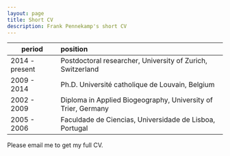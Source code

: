 ```yaml
---
layout: page
title: Short CV
description: Frank Pennekamp's short CV
---
```


| period   |      position  |
|----------|:-------------|
| 2014 - present | Postdoctoral researcher, University of Zurich, Switzerland   |
| 2009 - 2014    | Ph.D. Université catholique de Louvain, Belgium    |  
| 2002 - 2009    | Diploma in Applied Biogeography, University of Trier, Germany |  
| 2005 - 2006    | Faculdade de Ciencias, Universidade de Lisboa, Portugal |  

Please email me to get my full CV.

